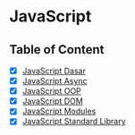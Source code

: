 # JavaScript

## Table of Content

- [x] [JavaScript Dasar](JavaScript%20Dasar.md)
- [x] [JavaScript Async](JavaScript%20Async.md)
- [x] [JavaScript OOP](JavaScript%20OOP.md)
- [x] [JavaScript DOM](JavaScript%20DOM.md)
- [x] [JavaScript Modules](JavaScript%20Modules.md)
- [x] [JavaScript Standard Library](JavaScript%20Standard%20Library.md)
